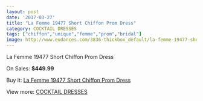 ```yaml
---
layout: post
date: '2017-03-27'
title: "La Femme 19477 Short Chiffon Prom Dress"
category: COCKTAIL DRESSES
tags: ["chiffon","unique","femme","prom","bridal"]
image: http://www.eudances.com/3836-thickbox_default/la-femme-19477-short-chiffon-prom-dress.jpg
---
```

La Femme 19477 Short Chiffon Prom Dress

On Sales: **$449.99**
<a href="https://www.eudances.com/en/cocktail-dresses/1280-la-femme-19477-short-chiffon-prom-dress.html"><amp-img layout="responsive" width="600" height="600" src="//www.eudances.com/3836-thickbox_default/la-femme-19477-short-chiffon-prom-dress.jpg" alt="La Femme 19477 Short Chiffon Prom Dress 0" /></a>
<a href="https://www.eudances.com/en/cocktail-dresses/1280-la-femme-19477-short-chiffon-prom-dress.html"><amp-img layout="responsive" width="600" height="600" src="//www.eudances.com/3838-thickbox_default/la-femme-19477-short-chiffon-prom-dress.jpg" alt="La Femme 19477 Short Chiffon Prom Dress 1" /></a>
<a href="https://www.eudances.com/en/cocktail-dresses/1280-la-femme-19477-short-chiffon-prom-dress.html"><amp-img layout="responsive" width="600" height="600" src="//www.eudances.com/3837-thickbox_default/la-femme-19477-short-chiffon-prom-dress.jpg" alt="La Femme 19477 Short Chiffon Prom Dress 2" /></a>

Buy it: [La Femme 19477 Short Chiffon Prom Dress](https://www.eudances.com/en/cocktail-dresses/1280-la-femme-19477-short-chiffon-prom-dress.html "La Femme 19477 Short Chiffon Prom Dress")

View more: [COCKTAIL DRESSES](https://www.eudances.com/en/14-cocktail-dresses "COCKTAIL DRESSES")